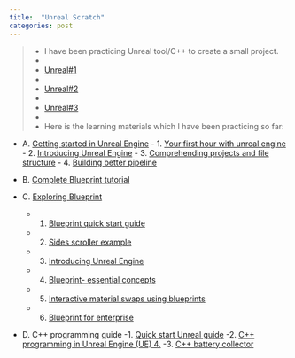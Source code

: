 ```yaml
---
title:  "Unreal Scratch"
categories: post
---
```

>- I have been practicing Unreal tool/C++ to create a small project. 
>-
>- [Unreal#1](https://youtu.be/3-c662M4TWY)
>-
>- [Unreal#2](https://youtu.be/zoBNX6o2wbY)
>-
>- [Unreal#3](https://youtu.be/nIy6PGpdt-8)
>-
>- Here is the learning materials which I have been practicing so far:

   - A.	[Getting started in Unreal Engine](https://academy.unrealengine.com/home/learningPath/90588)
    - 1. [Your first hour with unreal engine](https://academy.unrealengine.com/home/learningPath/90588)
    - 2. [Introducing Unreal Engine](https://academy.unrealengine.com/course/2503277?r=False&ts=636958579671105152)
    - 3. [Comprehending projects and file structure](https://academy.unrealengine.com/course/2436628?r=False&ts=636958582822738364)
    - 4. [Building better pipeline](https://academy.unrealengine.com/course/2436634?ts=636970514858205330)

   - B.	[Complete Blueprint tutorial](https://www.youtube.com/playlist?list=PLZlv_N0_O1ga2b_ZaJoaR5dLHOFw4-MMl)
  
   - C.	[Exploring Blueprint](https://academy.unrealengine.com/home/LearningPath/90587?r=False&ts=636970516222015465)
     - 1.	[Blueprint quick start guide](https://docs.unrealengine.com/en-US/Engine/Blueprints/index.html)
     - 2.	[Sides scroller example](https://youtu.be/EGhp2U2rNpI)
     - 3.	[Introducing Unreal Engine](https://academy.unrealengine.com/course/2436620?r=False&ts=636958447020578542)
     - 4.	[Blueprint- essential concepts](https://academy.unrealengine.com/course/2436619?r=False&ts=636959506461944839)
     - 5.	[Interactive material swaps using blueprints](https://academy.unrealengine.com/course/2436526?r=False&ts=636959507795926492)
     - 6.	[Blueprint for enterprise ](https://academy.unrealengine.com/course/2436529?r=False&ts=636959507975802029)

   - D.	C++ programming guide
      -1.	[Quick start Unreal guide](https://docs.unrealengine.com/en-US/Programming/QuickStart/index.html)
      -2.	[C++ programming in Unreal Engine (UE) 4.](https://docs.unrealengine.com/en-US/Programming/Introduction/index.html)
      -3. [C++ battery collector](https://www.youtube.com/watch?v=mSRov77hNR4&list=PLZlv_N0_O1gYup-gvJtMsgJqnEB_dGiM4&index=1)
   
   
   

